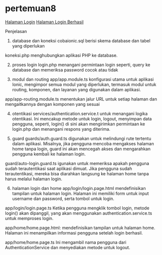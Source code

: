 # pertemuan8

[Halaman Login](login.png)
[Halaman Login Berhasil](loginberhasil.png)

Penjelasan
1. database dan koneksi
cobaionic.sql
berisi skema database dan tabel yang diperlukan

koneksi.php
 menghubungkan aplikasi PHP ke database.

 2. proses login
 login.php
 menangani permintaan login seperti, query ke database dan memeriksa password cocok atau tidak

 3. modul dan routing
app/app.module.ts
konfigurasi utama untuk aplikasi Ionic, mengimpor semua modul yang diperlukan, termasuk modul untuk routing, komponen, dan layanan yang digunakan dalam aplikasi.

app/app-routing.module.ts
menentukan jalur URL untuk setiap halaman dan mengaitkannya dengan komponen yang sesuai

4. otentikasi
services/authentication.service.t
untuk menangani logika otentikasi. Ini mencakup metode untuk login, logout, menyimpan data pengguna, seperti,  login() di sini akan mengirimkan permintaan ke login.php dan menangani respons yang diterima.

5. guard
guards/auth.guard.ts
digunakan untuk melindungi rute tertentu dalam aplikasi. Misalnya, jika pengguna mencoba mengakses halaman home tanpa login, guard ini akan mencegah akses dan mengarahkan pengguna kembali ke halaman login.

guard/auto-login.guard.ts
igunakan untuk memeriksa apakah pengguna sudah terautentikasi saat aplikasi dimuat. Jika pengguna sudah terautentikasi, mereka bisa diarahkan langsung ke halaman home tanpa harus melalui halaman login.

6. halaman login dan home
app/login/login.page.html
mendefinisikan tampilan untuk halaman login. Halaman ini memiliki form untuk input username dan password, serta tombol untuk login.

app/login/login.page.ts
Ketika pengguna mengklik tombol login, metode login() akan dipanggil, yang akan menggunakan authentication.service.ts untuk memproses login.

app/home/home.page.html:
mendefinisikan tampilan untuk halaman home. Halaman ini menampilkan informasi pengguna setelah login berhasil.

app/home/home.page.ts
Ini mengambil nama pengguna dari AuthenticationService dan menyediakan metode untuk logout.